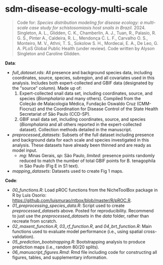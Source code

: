 # sdm-disease-ecology-multi-scale
> Code for: _Species distribution modeling for disease ecology: a multi-scale case study for schistosomiasis host snails in Brazil._ 2024. Singleton, A. L., Glidden, C. K., Chamberlin, A. J., Tuan, R., Palasio, R. G. S., Pinter A., Caldeira, R. L., Mendonça C. L. F., Carvalho O. S., Monteiro, M. V., Athni, T. S., Sokolow S. H., Mordecai, E. A., De Leo, G. A. PLoS Global Public Health (under review). Code written by Alyson Singleton and Caroline Glidden.

__Data__:
* _full_dataset.rds_: All presence and background species data, including coordinates, source, species, subregion, and all covariates used in this analysis. Includes both expert-collected and GBIF data (designated by the "source" column). Made up of:
  1. Expert-collected snail data set, including coordinates, source, and species (_Biomphalaria_ and many others). Compiled from the Coleção de Malacologia Médica, Fundação Oswaldo Cruz (CMM-Fiocruz) and the Coordination for Disease Control of the State Health Secretariat of São Paulo (CCD-SP).
  2. GBIF snail data set, including coordinates, source, and species (_Biomphalaria_ and all others reported in the expert-collected dataset). Collection methods detailed in the manuscript.
* _preprocessed_datasets_: Subsets of the full dataset including presence and background data for each scale and species investigated in this analysis. These datasets have already been thinned and are ready as model input.
  * _mg_: Minas Gerais, _sp_: São Paulo, _limited_: presence points randomly reduced to match the number of total GBIF points for B. tenagophila in São Paulo (Fig E in S1 text).
* _mapping_datasets_: Datasets used to create Fig 1 maps.


__Code__:
* _00_functions.R_: Load pROC functions from the NicheToolBox package in R by Luis Osorio: https://github.com/luismurao/ntbox/blob/master/R/pROC.R.
* _01_preprocessing_species_data.R_: Script used to create _preprocessed_datasets_ above. Posted for reproducibility. Recommend to just use the _preprocessed_datasets_ in the _data_ folder, rather than recreate from scratch.
* _02_maxent_function.R_, _03_rf_function.R_, and _04_brt_function.R_: Main functions used to evaluate model performance (i.e., using spatial cross-validation).
* _05_prediction_bootstrapping.R_: Bootstrapping analysis to produce prediction maps (i.e., random 80/20 splits).
* _06_manuscript_figures.Rmd_: Rmd file including code for constructing all figures, tables, and supplementary information.
